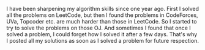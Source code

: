 I have been sharpening my algorithm skills since one year ago. First I solved all the problems on LeetCode, but then I found the problems in CodeForces, UVa, Topcoder etc. are much harder than those in LeetCode. So I started to try to solve the problems on those OJ. And sometimes I found that once I solved a problem, I could forget how I solved it after a few days. That's why I posted all my solutions as soon as I solved a problem for future respection.
